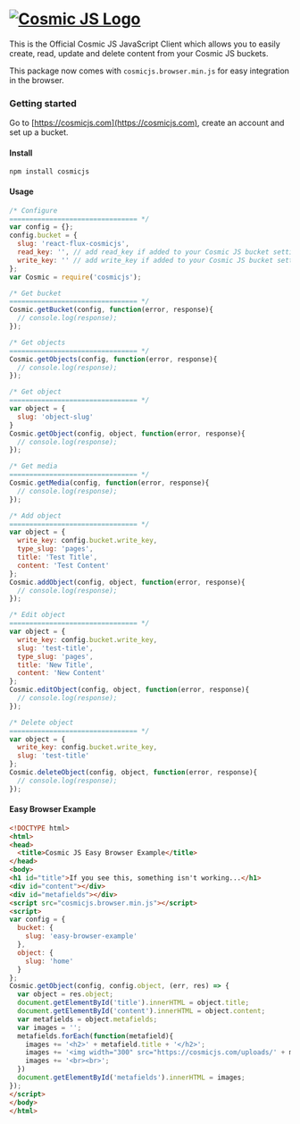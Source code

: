 [![Cosmic JS Logo](https://cosmicjs.com/images/marketing/logo-w-brand.jpg)](https://cosmicjs.com/)
===
This is the Official Cosmic JS JavaScript Client which allows you to easily create, read, update and delete content from your Cosmic JS buckets.

This package now comes with `cosmicjs.browser.min.js` for easy integration in the browser.

### Getting started
Go to [https://cosmicjs.com](https://cosmicjs.com), create an account and set up a bucket.

#### Install
```
npm install cosmicjs
```

#### Usage

```javascript
/* Configure
================================ */
var config = {};
config.bucket = {
  slug: 'react-flux-cosmicjs',
  read_key: '', // add read_key if added to your Cosmic JS bucket settings
  write_key: '' // add write_key if added to your Cosmic JS bucket settings
};
var Cosmic = require('cosmicjs');

/* Get bucket
================================ */
Cosmic.getBucket(config, function(error, response){
  // console.log(response);
});

/* Get objects
================================ */
Cosmic.getObjects(config, function(error, response){
  // console.log(response);
});

/* Get object
================================ */
var object = {
  slug: 'object-slug'
}
Cosmic.getObject(config, object, function(error, response){
  // console.log(response);
});

/* Get media
================================ */
Cosmic.getMedia(config, function(error, response){
  // console.log(response);
});

/* Add object
================================ */
var object = {
  write_key: config.bucket.write_key,
  type_slug: 'pages',
  title: 'Test Title',
  content: 'Test Content'
};
Cosmic.addObject(config, object, function(error, response){
  // console.log(response);
});

/* Edit object
================================ */
var object = {
  write_key: config.bucket.write_key,
  slug: 'test-title',
  type_slug: 'pages',
  title: 'New Title',
  content: 'New Content'
};
Cosmic.editObject(config, object, function(error, response){
  // console.log(response);
});

/* Delete object
================================ */
var object = {
  write_key: config.bucket.write_key,
  slug: 'test-title'
};
Cosmic.deleteObject(config, object, function(error, response){
  // console.log(response);
});
```
#### Easy Browser Example
```html
<!DOCTYPE html>
<html>
<head>
  <title>Cosmic JS Easy Browser Example</title>
</head>
<body>
<h1 id="title">If you see this, something isn't working...</h1>
<div id="content"></div>
<div id="metafields"></div>
<script src="cosmicjs.browser.min.js"></script>
<script>
var config = {
  bucket: {
    slug: 'easy-browser-example'
  },
  object: {
    slug: 'home'
  }
};
Cosmic.getObject(config, config.object, (err, res) => {
  var object = res.object;
  document.getElementById('title').innerHTML = object.title;
  document.getElementById('content').innerHTML = object.content;
  var metafields = object.metafields;
  var images = '';
  metafields.forEach(function(metafield){
    images += '<h2>' + metafield.title + '</h2>';
    images += '<img width="300" src="https://cosmicjs.com/uploads/' + metafield.value + '"/>';
    images += '<br><br>';
  })
  document.getElementById('metafields').innerHTML = images;
});
</script>
</body>
</html>
```
